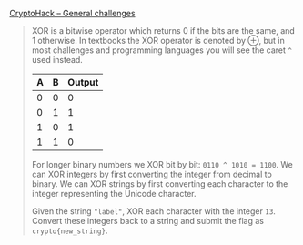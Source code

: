 [CryptoHack – General challenges](https://cryptohack.org/challenges/general/)

>  XOR is a bitwise operator which returns 0 if the bits are the same, and 1 otherwise. In textbooks the XOR operator is denoted by ⊕, but in most challenges and programming languages you will see the caret `^` used instead.
>
> A | B | Output
> --- | --- | ---
> 0 | 0 | 0
> 0 | 1 | 1
> 1 | 0 | 1
> 1 | 1 | 0
>
> For longer binary numbers we XOR bit by bit: `0110 ^ 1010 = 1100`. We can XOR integers by first converting the integer from decimal to binary. We can XOR strings by first converting each character to the integer representing the Unicode character.
>
> Given the string `"label"`, XOR each character with the integer `13`. Convert these integers back to a string and submit the flag as `crypto{new_string}`.
